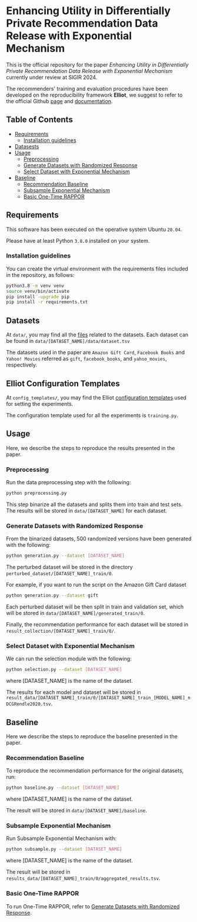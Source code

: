 # Enhancing Utility in Differentially Private Recommendation Data Release with Exponential Mechanism
This is the official repository for the paper *Enhancing Utility in Differentially Private Recommendation Data Release with Exponential Mechanism* currently under review at SIGIR 2024.


The recommenders' training and evaluation procedures have been developed on the reproducibility framework **Elliot**,
we suggest to refer to the official Github [page](https://github.com/sisinflab/elliot) and [documentation](https://elliot.readthedocs.io/en/latest/).

## Table of Contents

- [Requirements](#requirements)
  - [Installation guidelines](#installation-guidelines)
- [Datasests](#datasets)
- [Usage](#usage)
  - [Preprocessing](#preprocessing)
  - [Generate Datasets with Randomized Response](#generate-datasets-with-randomized-response)
  - [Select Dataset with Exponential Mechanism](#select-dataset-with-exponential-mechanism)
- [Baseline](#baseline)
  - [Recommendation Baseline](#recommendation-baseline)
  - [Subsample Exponential Mechanism](#subsample-exponential-mechanism)
  - [Basic One-Time RAPPOR](#basic-one-time-rappor)

## Requirements

This software has been executed on the operative system Ubuntu `20.04`.

Please have at least Python `3.8.0` installed on your system.

### Installation guidelines

You can create the virtual environment with the requirements files included in the repository, as follows:

```bash
python3.8 -m venv venv
source venv/bin/activate
pip install -upgrade pip
pip install -r requirements.txt
```

## Datasets

At `data/`, you may find all the [files](https://github.com/sisinflab/LHider/tree/main/data) related to the datasets. Each dataset can be found in `data/[DATASET_NAME]/data/dataset.tsv`

The datasets used in the paper are `Amazon Gift Card`, `Facebook Books` and `Yahoo! Movies` referred as
`gift`, `facebook_books`, and `yahoo_movies`, respectively. 
## Elliot Configuration Templates

At `config_templates/`, you may find the Elliot [configuration templates](https://github.com/sisinflab/LHider/tree/main/config_templates) used for setting the experiments. 

The configuration template used for all the experiments is `training.py`.

## Usage

Here, we describe the steps to reproduce the results presented in the paper. 

### Preprocessing

Run the data preprocessing step with the following:

```bash
python preprocessing.py
```

This step binarize all the datasets and splits them into train and test sets. The results will be stored in `data/[DATASET_NAME]` for each dataset.

### Generate Datasets with Randomized Response

From the binarized datasets, 500 randomized versions have been generated with the following:

```bash
python generation.py --dataset [DATASET_NAME]
```
The perturbed dataset will be stored in the directory `perturbed_dataset/[DATASET_NAME]_train/0`.

For example, if you want to run the script on the Amazon Gift Card dataset
```bash
python generation.py --dataset gift
```

Each perturbed dataset will be then split in train and validation set, which will be stored in `data/[DATASET_NAME]/generated_train/0`.

Finally, the recommendation performance for each dataset will be stored in `result_collection/[DATASET_NAME]_train/0/`.

### Select Dataset with Exponential Mechanism

We can run the selection module with the following:

```bash
python selection.py --dataset [DATASET_NAME]
```
where [DATASET_NAME] is the name of the dataset.

The results for each model and dataset will be stored in `result_data/[DATASET_NAME]_train/0/[DATASET_NAME]_train_[MODEL_NAME]_nDCGRendle2020.tsv`.

## Baseline

Here we describe the steps to reproduce the baseline presented in the paper. 

### Recommendation Baseline

To reproduce the recommendation performance for the original datasets, run:

```bash
python baseline.py --dataset [DATASET_NAME]
```
where [DATASET_NAME] is the name of the dataset.

The result will be stored in `data/[DATASET_NAME]/baseline`.

### Subsample Exponential Mechanism

Run Subsample Exponential Mechanism with:
```bash
python subsample.py --dataset [DATASET_NAME]
```
where [DATASET_NAME] is the name of the dataset.


The result will be stored in `results_data/[DATASET_NAME]_train/0/aggregated_results.tsv`.

### Basic One-Time RAPPOR

To run One-Time RAPPOR, refer to [Generate Datasets with Randomized Response](#generate-datasets-with-randomized-response).
